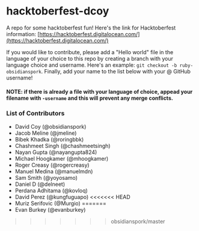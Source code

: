 # hacktoberfest-dcoy
A repo for some hacktoberfest fun! Here's the link for Hacktoberfest information: [https://hacktoberfest.digitalocean.com/](https://hacktoberfest.digitalocean.com/)

If you would like to contribute, please add a "Hello world" file in the language of your choice to this repo by creating a branch with your language choice and username.  Here's an example: `git checkout -b ruby-obsidianspork`.  Finally, add your name to the list below with your @ GitHub username!

#### NOTE: if there is already a file with your language of choice, appead your filename with `-username` and this will prevent any merge conflicts.

### List of Contributors

* David Coy (@obsidianspork)
* Jacob Meline (@jmeline)
* Bibek Khadka (@roringbbk)
* Chashmeet Singh (@chashmeetsingh)
* Nayan Gupta (@nayangupta824)
* Michael Hoogkamer (@mhoogkamer)
* Roger Creasy (@rogercreasy)
* Manuel Medina (@manuelmdn)
* Sam Smith (@yoyosamo)
* Daniel D (@delneet)
* Perdana Adhitama (@kovloq)
* David Perez (@kungfuguapo)
<<<<<<< HEAD
* Muriz Serifovic (@Murgio)
=======
* Evan Burkey (@evanburkey)
>>>>>>> obsidianspork/master
